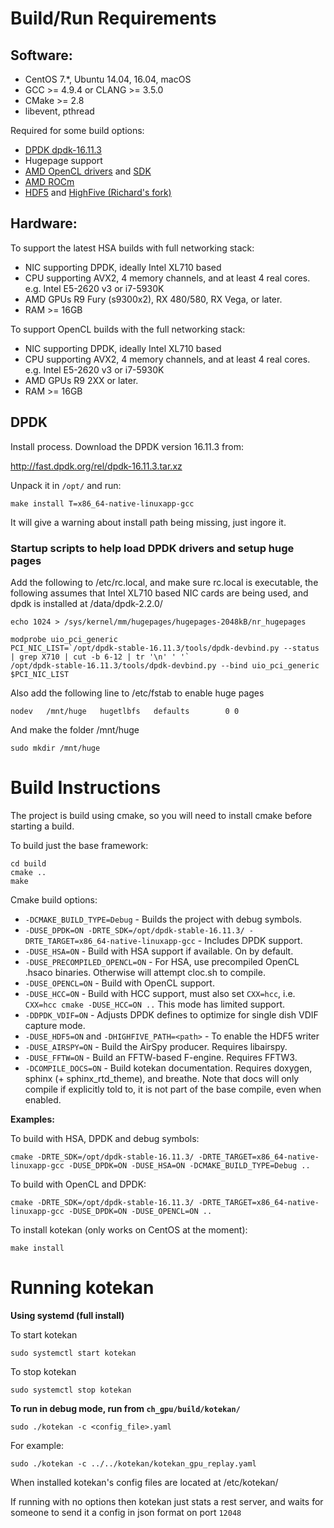 # Build/Run Requirements

## Software:

* CentOS 7.\*, Ubuntu 14.04, 16.04, macOS
* GCC >= 4.9.4 or CLANG >= 3.5.0
* CMake >= 2.8
* libevent, pthread

Required for some build options:

* [DPDK dpdk-16.11.3](http://dpdk.org/)
* Hugepage support
* [AMD OpenCL drivers](http://support.amd.com/en-us/download/linux) and [SDK](http://developer.amd.com/amd-accelerated-parallel-processing-app-sdk/)
* [AMD ROCm](https://github.com/RadeonOpenCompute/ROCm)
* [HDF5](https://www.hdfgroup.org/HDF5/) and [HighFive (Richard's fork)](https://github.com/jrs65/HighFive)

## Hardware:

To support the latest HSA builds with full networking stack:

* NIC supporting DPDK, ideally Intel XL710 based
* CPU supporting AVX2, 4 memory channels, and at least 4 real cores. e.g. Intel E5-2620 v3 or i7-5930K
* AMD GPUs R9 Fury (s9300x2), RX 480/580, RX Vega, or later.
* RAM >= 16GB

To support OpenCL builds with the full networking stack:

* NIC supporting DPDK, ideally Intel XL710 based
* CPU supporting AVX2, 4 memory channels, and at least 4 real cores. e.g. Intel E5-2620 v3 or i7-5930K
* AMD GPUs R9 2XX or later.
* RAM >= 16GB

## DPDK

Install process.  Download the DPDK version 16.11.3 from:

http://fast.dpdk.org/rel/dpdk-16.11.3.tar.xz

Unpack it in `/opt/` and run:

    make install T=x86_64-native-linuxapp-gcc

It will give a warning about install path being missing, just ingore it.

### Startup scripts to help load DPDK drivers and setup huge pages

Add the following to /etc/rc.local, and make sure rc.local is executable, the following assumes
that Intel XL710 based NIC cards are being used, and dpdk is installed at /data/dpdk-2.2.0/

    echo 1024 > /sys/kernel/mm/hugepages/hugepages-2048kB/nr_hugepages

    modprobe uio_pci_generic
    PCI_NIC_LIST=`/opt/dpdk-stable-16.11.3/tools/dpdk-devbind.py --status | grep X710 | cut -b 6-12 | tr '\n' ' '`
    /opt/dpdk-stable-16.11.3/tools/dpdk-devbind.py --bind uio_pci_generic $PCI_NIC_LIST

Also add the following line to /etc/fstab to enable huge pages

    nodev   /mnt/huge   hugetlbfs   defaults        0 0

And make the folder /mnt/huge

    sudo mkdir /mnt/huge

# Build Instructions

The project is build using cmake, so you will need to install cmake
before starting a build.

To build just the base framework:

	cd build
	cmake ..
	make

Cmake build options:

* `-DCMAKE_BUILD_TYPE=Debug` - Builds the project with debug symbols.
* `-DUSE_DPDK=ON -DRTE_SDK=/opt/dpdk-stable-16.11.3/ -DRTE_TARGET=x86_64-native-linuxapp-gcc` - Includes DPDK support.
* `-DUSE_HSA=ON` - Build with HSA support if available. On by default.
* `-DUSE_PRECOMPILED_OPENCL=ON` - For HSA, use precompiled OpenCL .hsaco binaries. Otherwise will attempt cloc.sh to compile.
* `-DUSE_OPENCL=ON` - Build with OpenCL support.
* `-DUSE_HCC=ON` - Build with HCC support, must also set `CXX=hcc`, i.e. `CXX=hcc cmake -DUSE_HCC=ON ..`  This mode has limited support.
* `-DDPDK_VDIF=ON` - Adjusts DPDK defines to optimize for single dish VDIF capture mode.
* `-DUSE_HDF5=ON` and `-DHIGHFIVE_PATH=<path>` - To enable the HDF5 writer
* `-DUSE_AIRSPY=ON` - Build the AirSpy producer. Requires libairspy.
* `-DUSE_FFTW=ON` - Build an FFTW-based F-engine. Requires FFTW3.
* `-DCOMPILE_DOCS=ON` - Build kotekan documentation. Requires doxygen, sphinx (+ sphinx_rtd_theme), and breathe. Note that docs will only compile if explicitly told to, it is not part of the base compile, even when enabled.

**Examples:**

To build with HSA, DPDK and debug symbols:

    cmake -DRTE_SDK=/opt/dpdk-stable-16.11.3/ -DRTE_TARGET=x86_64-native-linuxapp-gcc -DUSE_DPDK=ON -DUSE_HSA=ON -DCMAKE_BUILD_TYPE=Debug ..

To build with OpenCL and DPDK:

    cmake -DRTE_SDK=/opt/dpdk-stable-16.11.3/ -DRTE_TARGET=x86_64-native-linuxapp-gcc -DUSE_DPDK=ON -DUSE_OPENCL=ON ..

To install kotekan (only works on CentOS at the moment):

	make install

# Running kotekan

**Using systemd (full install)**

To start kotekan

    sudo systemctl start kotekan

To stop kotekan

    sudo systemctl stop kotekan

**To run in debug mode, run from `ch_gpu/build/kotekan/`**

    sudo ./kotekan -c <config_file>.yaml

For example:

    sudo ./kotekan -c ../../kotekan/kotekan_gpu_replay.yaml

When installed kotekan's config files are located at /etc/kotekan/

If running with no options then kotekan just stats a rest server, and waits for someone to send it a config in json format on port `12048`
